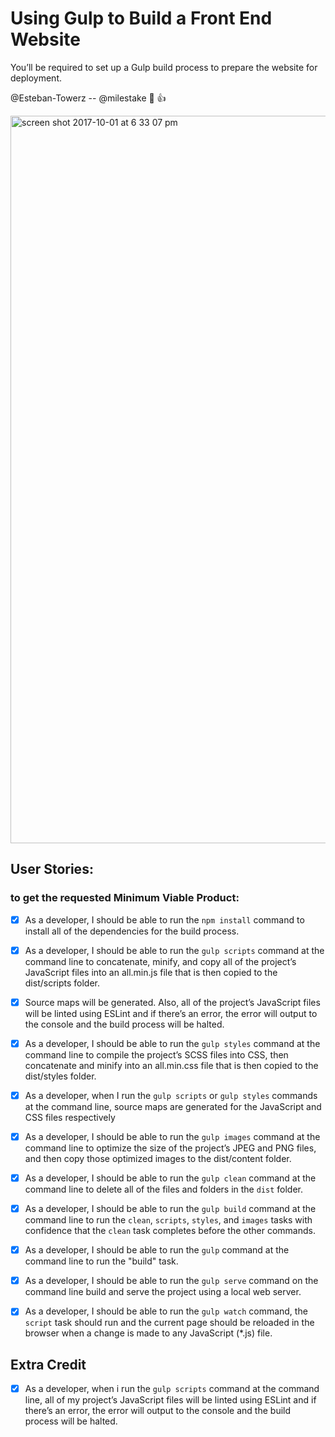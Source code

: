 # Using Gulp to Build a Front End Website
You’ll be required to set up a Gulp build process to prepare the website for deployment.

@Esteban-Towerz -- @milestake :love_letter: :+1:

<img width="1164" alt="screen shot 2017-10-01 at 6 33 07 pm" src="https://user-images.githubusercontent.com/25851867/31060333-5cf32866-a6d7-11e7-9004-19c5791c8ea6.png">


## User Stories:
### to get the requested Minimum Viable Product:

- [x] As a developer, I should be able to run the `npm install` command to install all of the dependencies for the build process.

- [x] As a developer,  I should be able to run the `gulp scripts` command at the command line to concatenate, minify, and copy all of the project’s JavaScript files into an all.min.js file that is then copied to the dist/scripts folder.

- [x] Source maps will be generated. Also, all of the project’s JavaScript files will be linted using ESLint and if there’s an error, the error will output to the console and the build process will be halted.

- [x] As a developer,  I should be able to run the `gulp styles` command at the command line to compile the project’s SCSS files into CSS, then concatenate and minify into an all.min.css file that is then copied to the dist/styles folder.

- [x] As a developer, when I run the `gulp scripts` or `gulp styles` commands at the command line, source maps are generated for the JavaScript and CSS files respectively

- [x] As a developer,  I should be able to run the `gulp images` command at the command line to optimize the size of the project’s JPEG and PNG files, and then copy those optimized images to the dist/content folder.

- [x] As a developer,  I should be able to run the `gulp clean` command at the command line to delete all of the files and folders in the `dist` folder.

- [x] As a developer,  I should be able to run the `gulp build` command at the command line to run the `clean`, `scripts`, `styles`, and `images` tasks with confidence that the `clean` task completes before the other commands.

- [x] As a developer,  I should be able to run the `gulp` command at the command line to run the "build" task.

- [x] As a developer,  I should be able to run the `gulp serve` command on the command line build and serve the project using a local web server.

- [x] As a developer,  I should be able to run the `gulp watch` command, the `script` task should run and the current page should be reloaded in the browser when a change is made to any JavaScript (*.js) file.

## Extra Credit

- [x] As a developer, when i run the `gulp scripts` command at the command line, all of my project’s JavaScript files will be linted using ESLint and if there’s an error, the error will output to the console and the build process will be halted.